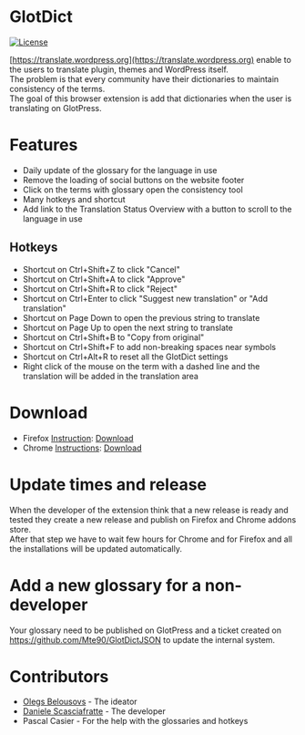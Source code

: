 # GlotDict
[![License](https://img.shields.io/badge/License-GPL%20v2-blue.svg)](https://img.shields.io/badge/License-GPL%20v2-blue.svg)   

[https://translate.wordpress.org](https://translate.wordpress.org) enable to the users to translate plugin, themes and WordPress itself.  
The problem is that every community have their dictionaries to maintain consistency of the terms.  
The goal of this browser extension is add that dictionaries when the user is translating on GlotPress.

# Features

* Daily update of the glossary for the language in use
* Remove the loading of social buttons on the website footer
* Click on the terms with glossary open the consistency tool
* Many hotkeys and shortcut
* Add link to the Translation Status Overview with a button to scroll to the language in use

## Hotkeys

* Shortcut on Ctrl+Shift+Z to click "Cancel"
* Shortcut on Ctrl+Shift+A to click "Approve"
* Shortcut on Ctrl+Shift+R to click "Reject"
* Shortcut on Ctrl+Enter to click "Suggest new translation" or "Add translation"
* Shortcut on Page Down to open the previous string to translate
* Shortcut on Page Up to open the next string to translate
* Shortcut on Ctrl+Shift+B to "Copy from original"
* Shortcut on Ctrl+Shift+F to add non-breaking spaces near symbols
* Shortcut on Ctrl+Alt+R to reset all the GlotDict settings
* Right click of the mouse on the term with a dashed line and the translation will be added in the translation area

# Download

* Firefox [Instruction](https://support.mozilla.org/en-US/kb/find-and-install-add-ons-add-features-to-firefox): [Download](https://addons.mozilla.org/it/firefox/addon/glotdict/)
* Chrome [Instructions](https://support.google.com/chrome_webstore/answer/2664769?hl=en): [Download](https://chrome.google.com/webstore/detail/glotdict/jfdkihdmokdigeobcmnjmgigcgckljgl)

# Update times and release

When the developer of the extension think that a new release is ready and tested they create a new release and publish on Firefox and Chrome addons store.  
After that step we have to wait few hours for Chrome and for Firefox and all the installations will be updated automatically.

# Add a new glossary for a non-developer

Your glossary need to be published on GlotPress and a ticket created on https://github.com/Mte90/GlotDictJSON to update the internal system.

# Contributors

* [Olegs Belousovs](https://github.com/sgelob) - The ideator
* [Daniele Scasciafratte](https://github.com/Mte90) - The developer
* Pascal Casier - For the help with the glossaries and hotkeys
